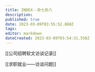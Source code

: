 ```yaml
---
title: INDEX--杂七杂八
description: 
published: true
date: 2023-03-09T03:55:52.868Z
tags: 
editor: markdown
dateCreated: 2023-03-09T03:54:31.558Z
---
```



[[公司招聘软文访谈记录]]

[[求职就业——访谈问题]]














